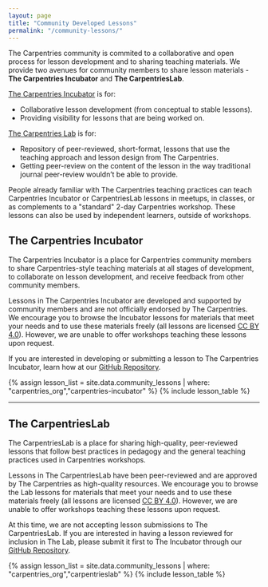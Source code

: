 ```yaml
---
layout: page
title: "Community Developed Lessons"
permalink: "/community-lessons/"
---
```


The Carpentries community is commited to a collaborative and open process for lesson development and to sharing teaching materials. We 
provide two avenues for community members to share lesson materials - **The Carpentries Incubator** and **The CarpentriesLab**. 

[The Carpentries Incubator](#the-carpentries-incubator) is for:
* Collaborative lesson development (from conceptual to stable lessons).
* Providing visibility for lessons that are being worked on.

[The Carpentries Lab](#the-carpentrieslab) is for:
* Repository of peer-reviewed, short-format, lessons that use the teaching approach and lesson design from The Carpentries.
* Getting peer-review on the content of the lesson in the way traditional journal peer-review wouldn’t be able to provide.

People already familiar with The Carpentries teaching practices can teach 
Carpentries Incubator or CarpentriesLab lessons in meetups, in classes, or as complements to a "standard" 2-day Carpentries workshop. 
These lessons can also be used by independent learners, outside of workshops.

## The Carpentries Incubator

The Carpentries Incubator is a place for Carpentries community members to share Carpentries-style teaching materials at all stages of 
development, to collaborate on lesson development, and receive feedback from other community members. 

Lessons in The Carpentries Incubator are developed and supported by community members and are not officially endorsed by The Carpentries. 
We encourage you to browse the Incubator lessons for materials that meet your needs and to use these materials freely (all lessons are 
licensed [CC BY 4.0](https://creativecommons.org/licenses/by/4.0/)). However, we are unable to offer workshops teaching these lessons upon
request.

If you are interested in developing or submitting a lesson to The Carpentries Incubator, learn how at our [GitHub Repository](https://github.com/carpentries-incubator/proposals#readme).


{% assign lesson_list = site.data.community_lessons | where: "carpentries_org","carpentries-incubator" %}
{% include lesson_table %}

<hr>

## The CarpentriesLab

The CarpentriesLab is a place for sharing high-quality, peer-reviewed lessons that follow best practices in pedagogy and the general teaching practices used in Carpentries workshops.

Lessons in The CarpentriesLab have been peer-reviewed and are approved by The Carpentries as high-quality resources. 
We encourage you to browse the Lab lessons for materials that meet your needs and to use these materials freely (all lessons are 
licensed [CC BY 4.0](https://creativecommons.org/licenses/by/4.0/)). However, we are unable to offer workshops teaching these lessons upon
request.

At this time, we are not accepting lesson submissions to The CarpentriesLab. If you are interested in having a lesson reviewed for inclusion in The Lab, please submit it first to The Incubator through our [GitHub Repository](https://github.com/carpentries-incubator/proposals#readme).

{% assign lesson_list = site.data.community_lessons | where: "carpentries_org","carpentrieslab" %}
{% include lesson_table %}

